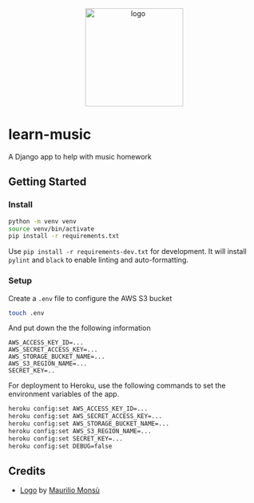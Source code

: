 <div align="center">
    <img src="https://cdn1.iconfinder.com/data/icons/material-apps/512/icon-music-material-design-512.png" alt="logo" height="196">
</div>

# learn-music

A Django app to help with music homework

## Getting Started

### Install

```zsh
python -m venv venv
source venv/bin/activate
pip install -r requirements.txt
```

Use `pip install -r requirements-dev.txt` for development. It will install `pylint` and `black` to enable linting and auto-formatting.

### Setup

Create a `.env` file to configure the AWS S3 bucket

```zsh
touch .env
```

And put down the the following information

```
AWS_ACCESS_KEY_ID=...
AWS_SECRET_ACCESS_KEY=...
AWS_STORAGE_BUCKET_NAME=...
AWS_S3_REGION_NAME=...
SECRET_KEY=..
```

For deployment to Heroku, use the following commands to set the environment variables of the app.

```zsh
heroku config:set AWS_ACCESS_KEY_ID=...
heroku config:set AWS_SECRET_ACCESS_KEY=...
heroku config:set AWS_STORAGE_BUCKET_NAME=...
heroku config:set AWS_S3_REGION_NAME=...
heroku config:set SECRET_KEY=...
heroku config:set DEBUG=false
```

## Credits

- [Logo][1] by [Maurilio Monsù][2]

[1]: https://www.iconfinder.com/icons/3116880/design_material_music_audio_media_play_square_icon
[2]: https://www.iconfinder.com/maurilio94
